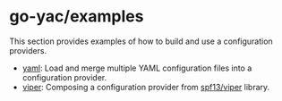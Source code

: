 # go-yac/examples

This section provides examples of how to build and use a configuration providers.

- [yaml](yaml/README.md): Load and merge multiple YAML configuration files into a configuration provider.
- [viper](viper/README.md): Composing a configuration provider from [spf13/viper][] library.

[spf13/viper]: https://github.com/spf13/viper